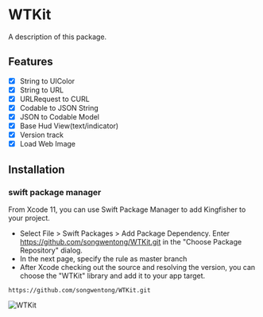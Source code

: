 # WTKit

A description of this package.
## Features
- [x] String to UIColor
- [x] String to URL
- [x] URLRequest to CURL
- [x] Codable to JSON String
- [x] JSON to Codable Model
- [x] Base Hud View(text/indicator)
- [x] Version track
- [x] Load Web Image
## Installation
### swift package manager
From Xcode 11, you can use Swift Package Manager to add Kingfisher to your project.
 - Select File > Swift Packages > Add Package Dependency. Enter https://github.com/songwentong/WTKit.git in the "Choose Package Repository" dialog.
 - In the next page, specify the  rule as master branch
 - After Xcode checking out the source and resolving the version, you can choose the "WTKit" library and add it to your app target.
```
https://github.com/songwentong/WTKit.git
```
![WTKit](https://github.com/songwentong/WTKit/images/swiftPackage.png)
